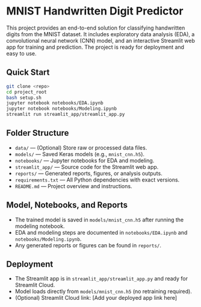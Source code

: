 # MNIST Handwritten Digit Predictor

This project provides an end-to-end solution for classifying handwritten digits from the MNIST dataset. It includes exploratory data analysis (EDA), a convolutional neural network (CNN) model, and an interactive Streamlit web app for training and prediction. The project is ready for deployment and easy to use.

## Quick Start
```bash
git clone <repo>
cd project_root
bash setup.sh
jupyter notebook notebooks/EDA.ipynb
jupyter notebook notebooks/Modeling.ipynb
streamlit run streamlit_app/streamlit_app.py
```

## Folder Structure
- `data/` — (Optional) Store raw or processed data files.
- `models/` — Saved Keras models (e.g., `mnist_cnn.h5`).
- `notebooks/` — Jupyter notebooks for EDA and modeling.
- `streamlit_app/` — Source code for the Streamlit web app.
- `reports/` — Generated reports, figures, or analysis outputs.
- `requirements.txt` — All Python dependencies with exact versions.
- `README.md` — Project overview and instructions.

## Model, Notebooks, and Reports
- The trained model is saved in `models/mnist_cnn.h5` after running the modeling notebook.
- EDA and modeling steps are documented in `notebooks/EDA.ipynb` and `notebooks/Modeling.ipynb`.
- Any generated reports or figures can be found in `reports/`.

## Deployment
- The Streamlit app is in `streamlit_app/streamlit_app.py` and ready for Streamlit Cloud.
- Model loads directly from `models/mnist_cnn.h5` (no retraining required).
- (Optional) Streamlit Cloud link: [Add your deployed app link here] 